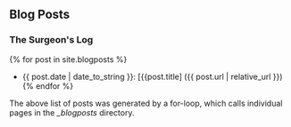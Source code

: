 ## Blog Posts

### The Surgeon's Log

{% for post in site.blogposts %}
- {{ post.date | date_to_string }}: [{{post.title]
({{ post.url | relative_url }})
{% endfor %}

The above list of posts was generated by a for-loop, which calls
individual pages in the _\_blogposts_ directory.
